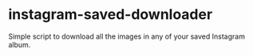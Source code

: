# instagram-saved-downloader
Simple script to download all the images in any of your saved Instagram album.
